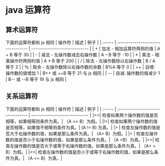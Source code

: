 <!--
 * @Author: maoguijun
 * @Date: 2021-08-19 20:56:29
 * @LastEditors: maoguijun
 * @LastEditTime: 2021-08-19 21:03:02
 * @FilePath: \javaNote\8.java运算符\note.md
-->

# java 运算符

## 算术运算符

下面的运算符都和 js 相同
| 操作符 | 描述 | 例子 |
| :----- | :-------------------------------- | ----------------------------- |
| + | 加法 - 相加运算符两侧的值 | A + B 等于 30 |
| - | 减法 - 左操作数减去右操作数 | A – B 等于 -10 |
| \* | 乘法 - 相乘操作符两侧的值 | A \* B 等于 200 |
| / | 除法 - 左操作数除以右操作数 | B / A 等于 2 |
| ％ | 取余 - 左操作数除以右操作数的余数 | B%A 等于 0 |
| ++ | 自增: 操作数的值增加 1 | B++ 或 ++B 等于 21 与 js 相同 |
| -- | 自减: 操作数的值减少 1 | B-- 或 --B 等于 19 与 js 相同 |

## 关系运算符

下面的运算符都和 js 相同
| 操作符 | 描述 | 例子 |
| :----- | :-------------------------------- | ----------------------------- |
|==| 检查如果两个操作数的值是否相等，如果相等则条件为真。| （A == B）为假。|
|!=| 检查如果两个操作数的值是否相等，如果值不相等则条件为真。| (A != B) 为真。|
|> | 检查左操作数的值是否大于右操作数的值，如果是那么条件为真。| （A> B）为假。|
|< | 检查左操作数的值是否小于右操作数的值，如果是那么条件为真。| （A <B）为真。|
|>=| 检查左操作数的值是否大于或等于右操作数的值，如果是那么条件为真。| （A> = B）为假。|
|<=| 检查左操作数的值是否小于或等于右操作数的值，如果是那么条件为真。| （A <= B）为真。|

